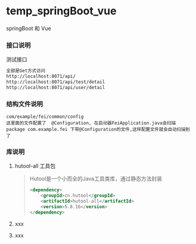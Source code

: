 # temp_springBoot_vue
springBoot 和 Vue

### 接口说明

测试接口

```html
全部是Get方式访问
http://localhost:8071/api/
http://localhost:8071/api/test/detail
http://localhost:8071/api/user/detail
```

### 结构文件说明

```wiki
com/example/fei/common/config
这里面的文件配置了  @Configuration, 在启动器FeiApplication.java会扫描package com.example.fei 下带@Configuration的文件,这样配置文件就会自动扫描到了
```

### 库说明

1. hutool-all 工具包

   > Hutool是一个小而全的Java工具类库，通过静态方法封装
   >
   > ```xml
   > <dependency>
   >     <groupId>cn.hutool</groupId>
   >     <artifactId>hutool-all</artifactId>
   >     <version>5.8.16</version>
   > </dependency>
   > ```
   >
   > 
   >
   > 

2. xxx

3. xxx
